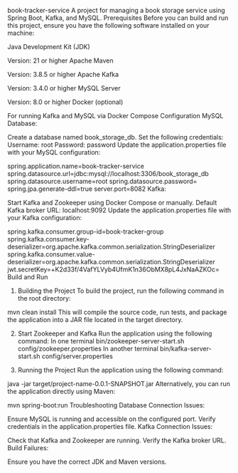 book-tracker-service
A project for managing a book storage service using Spring Boot, Kafka, and MySQL.
Prerequisites
Before you can build and run this project, ensure you have the following software installed on your machine:

Java Development Kit (JDK)

Version: 21 or higher
Apache Maven

Version: 3.8.5 or higher
Apache Kafka

Version: 3.4.0 or higher
MySQL Server

Version: 8.0 or higher
Docker (optional)

For running Kafka and MySQL via Docker Compose
Configuration
MySQL Database:

Create a database named book_storage_db.
Set the following credentials:
Username: root
Password: password
Update the application.properties file with your MySQL configuration:

spring.application.name=book-tracker-service
spring.datasource.url=jdbc:mysql://localhost:3306/book_storage_db
spring.datasource.username=root
spring.datasource.password=
spring.jpa.generate-ddl=true
server.port=8082
Kafka:

Start Kafka and Zookeeper using Docker Compose or manually.
Default Kafka broker URL: localhost:9092
Update the application.properties file with your Kafka configuration:

spring.kafka.consumer.group-id=book-tracker-group
spring.kafka.consumer.key-deserializer=org.apache.kafka.common.serialization.StringDeserializer
spring.kafka.consumer.value-deserializer=org.apache.kafka.common.serialization.StringDeserializer
jwt.secretKey=+K2d33f/4VafYLVyb4UfmK1n36ObMX8pL4JxNaAZKOc=
Build and Run
1. Building the Project
To build the project, run the following command in the root directory:

mvn clean install
This will compile the source code, run tests, and package the application into a JAR file located in the target directory.

2. Start Zookeeper and Kafka
Run the application using the following command: In one terminal bin/zookeeper-server-start.sh config/zookeeper.properties In another terminal bin/kafka-server-start.sh config/server.properties

3. Running the Project
Run the application using the following command:

java -jar target/project-name-0.0.1-SNAPSHOT.jar
Alternatively, you can run the application directly using Maven:

mvn spring-boot:run
Troubleshooting
Database Connection Issues:

Ensure MySQL is running and accessible on the configured port.
Verify credentials in the application.properties file.
Kafka Connection Issues:

Check that Kafka and Zookeeper are running.
Verify the Kafka broker URL.
Build Failures:

Ensure you have the correct JDK and Maven versions.
